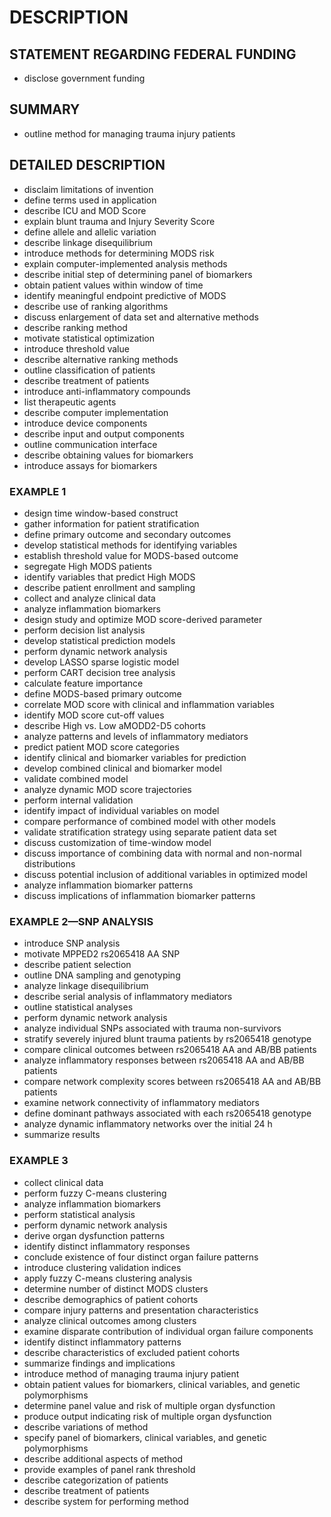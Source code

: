 # DESCRIPTION

## STATEMENT REGARDING FEDERAL FUNDING

- disclose government funding

## SUMMARY

- outline method for managing trauma injury patients

## DETAILED DESCRIPTION

- disclaim limitations of invention
- define terms used in application
- describe ICU and MOD Score
- explain blunt trauma and Injury Severity Score
- define allele and allelic variation
- describe linkage disequilibrium
- introduce methods for determining MODS risk
- explain computer-implemented analysis methods
- describe initial step of determining panel of biomarkers
- obtain patient values within window of time
- identify meaningful endpoint predictive of MODS
- describe use of ranking algorithms
- discuss enlargement of data set and alternative methods
- describe ranking method
- motivate statistical optimization
- introduce threshold value
- describe alternative ranking methods
- outline classification of patients
- describe treatment of patients
- introduce anti-inflammatory compounds
- list therapeutic agents
- describe computer implementation
- introduce device components
- describe input and output components
- outline communication interface
- describe obtaining values for biomarkers
- introduce assays for biomarkers

### EXAMPLE 1

- design time window-based construct
- gather information for patient stratification
- define primary outcome and secondary outcomes
- develop statistical methods for identifying variables
- establish threshold value for MODS-based outcome
- segregate High MODS patients
- identify variables that predict High MODS
- describe patient enrollment and sampling
- collect and analyze clinical data
- analyze inflammation biomarkers
- design study and optimize MOD score-derived parameter
- perform decision list analysis
- develop statistical prediction models
- perform dynamic network analysis
- develop LASSO sparse logistic model
- perform CART decision tree analysis
- calculate feature importance
- define MODS-based primary outcome
- correlate MOD score with clinical and inflammation variables
- identify MOD score cut-off values
- describe High vs. Low aMODD2-D5 cohorts
- analyze patterns and levels of inflammatory mediators
- predict patient MOD score categories
- identify clinical and biomarker variables for prediction
- develop combined clinical and biomarker model
- validate combined model
- analyze dynamic MOD score trajectories
- perform internal validation
- identify impact of individual variables on model
- compare performance of combined model with other models
- validate stratification strategy using separate patient data set
- discuss customization of time-window model
- discuss importance of combining data with normal and non-normal distributions
- discuss potential inclusion of additional variables in optimized model
- analyze inflammation biomarker patterns
- discuss implications of inflammation biomarker patterns

### EXAMPLE 2—SNP ANALYSIS

- introduce SNP analysis
- motivate MPPED2 rs2065418 AA SNP
- describe patient selection
- outline DNA sampling and genotyping
- analyze linkage disequilibrium
- describe serial analysis of inflammatory mediators
- outline statistical analyses
- perform dynamic network analysis
- analyze individual SNPs associated with trauma non-survivors
- stratify severely injured blunt trauma patients by rs2065418 genotype
- compare clinical outcomes between rs2065418 AA and AB/BB patients
- analyze inflammatory responses between rs2065418 AA and AB/BB patients
- compare network complexity scores between rs2065418 AA and AB/BB patients
- examine network connectivity of inflammatory mediators
- define dominant pathways associated with each rs2065418 genotype
- analyze dynamic inflammatory networks over the initial 24 h
- summarize results

### EXAMPLE 3

- collect clinical data
- perform fuzzy C-means clustering
- analyze inflammation biomarkers
- perform statistical analysis
- perform dynamic network analysis
- derive organ dysfunction patterns
- identify distinct inflammatory responses
- conclude existence of four distinct organ failure patterns
- introduce clustering validation indices
- apply fuzzy C-means clustering analysis
- determine number of distinct MODS clusters
- describe demographics of patient cohorts
- compare injury patterns and presentation characteristics
- analyze clinical outcomes among clusters
- examine disparate contribution of individual organ failure components
- identify distinct inflammatory patterns
- describe characteristics of excluded patient cohorts
- summarize findings and implications
- introduce method of managing trauma injury patient
- obtain patient values for biomarkers, clinical variables, and genetic polymorphisms
- determine panel value and risk of multiple organ dysfunction
- produce output indicating risk of multiple organ dysfunction
- describe variations of method
- specify panel of biomarkers, clinical variables, and genetic polymorphisms
- describe additional aspects of method
- provide examples of panel rank threshold
- describe categorization of patients
- describe treatment of patients
- describe system for performing method

